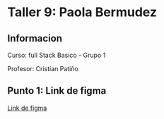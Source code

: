 <h1>Taller 9: Paola Bermudez</h1>

<h2>Informacion</h2>
<p>Curso: full Stack Basico - Grupo 1</p>
<p>Profesor: Cristian Patiño</p>

<h2>Punto 1: Link de figma</h2>
<a href="https://www.figma.com/file/BuLTCKihcpBfH8vpqvIwnr/Paola-Bermudez---figma-Excercise?type=design&node-id=9%3A249&t=EtkBdRPT0LA0SB29-1">Link de figma</a>
